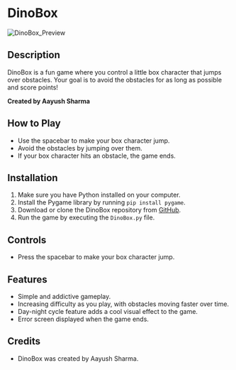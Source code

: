 # DinoBox
<img src="https://repository-images.githubusercontent.com/787321188/9b09580e-6d1f-43ab-b065-f7c8ccdc1cc8" alt="DinoBox_Preview">

## Description

DinoBox is a fun game where you control a little box character that jumps over obstacles. Your goal is to avoid the obstacles for as long as possible and score points!

**Created by Aayush Sharma**

## How to Play

- Use the spacebar to make your box character jump.
- Avoid the obstacles by jumping over them.
- If your box character hits an obstacle, the game ends.

## Installation

1. Make sure you have Python installed on your computer.
2. Install the Pygame library by running `pip install pygame`.
3. Download or clone the DinoBox repository from [GitHub](https://github.com/aayushsharma-io/DinoBox).
4. Run the game by executing the `DinoBox.py` file.

## Controls

- Press the spacebar to make your box character jump.

## Features

- Simple and addictive gameplay.
- Increasing difficulty as you play, with obstacles moving faster over time.
- Day-night cycle feature adds a cool visual effect to the game.
- Error screen displayed when the game ends.

## Credits

- DinoBox was created by Aayush Sharma.

